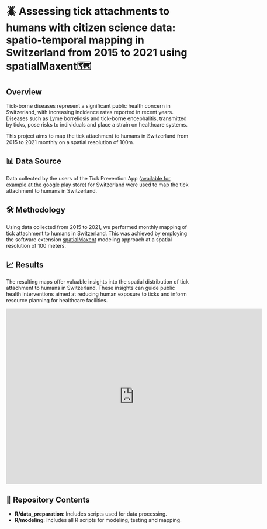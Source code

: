 

# :beetle: Assessing tick attachments to humans with citizen science data: spatio-temporal mapping in Switzerland from 2015 to 2021 using spatialMaxent🗺️

## Overview
Tick-borne diseases represent a significant public health concern in Switzerland, with increasing incidence rates reported in recent years. Diseases such as Lyme borreliosis and tick-borne encephalitis, transmitted by ticks, pose risks to individuals and place a strain on healthcare systems. 

This project aims to map the tick attachment to humans in Switzerland from 2015 to 2021 monthly on a spatial resolution of 100m.

## 📊 Data Source
Data collected by the users of the Tick Prevention App ([available for example at the google play store](https://play.google.com/store/apps/details?id=com.garzotto.zecke&hl=de)) for Switzerland were used to map the tick attachment to humans in Switzerland.

## 🛠️ Methodology
Using data collected from 2015 to 2021, we performed monthly mapping of tick attachment to humans in Switzerland. This was achieved by employing the software extension [spatialMaxent](https://doi.org/10.1002/ece3.10635) modeling approach at a spatial resolution of 100 meters. 

## 📈 Results
The resulting maps offer valuable insights into the spatial distribution of tick attachment to humans in Switzerland. These insights can guide public health interventions aimed at reducing human exposure to ticks and inform resource planning for healthcare facilities.



<div class="embed-container">
  <iframe
      width="700"
      height="480"
      src="https://drive.google.com/drive/folders/1J6eYRHeD95JsCXdo43tOgzO7m_KQG04S?dmr=1&ec=wgc-drive-hero-goto"
      frameborder="0"
      allowfullscreen="true">
  </iframe>
</div>


## 📂 Repository Contents
- **R/data_preparation**: Includes scripts used for data processing.
- **R/modeling**: Includes all R scripts for modeling, testing and mapping.
